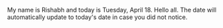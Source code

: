 My name is Rishabh and today is Tuesday, April 18. Hello all. The date will automatically update to today's date in case you did not notice.
